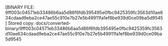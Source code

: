 [BINARY FILE: 9ff003c04571eb33486b6aa5d86f6fdb395495e0fbc9425359fc3563d10ae634cdaad9eba2ce47ae55c910e7b27e5b49911fa1ef8be939d0ce09ba5d9545]
Stored copy: docs/converted-binary/9ff003c04571eb33486b6aa5d86f6fdb395495e0fbc9425359fc3563d10ae634cdaad9eba2ce47ae55c910e7b27e5b49911fa1ef8be939d0ce09ba5d9545
